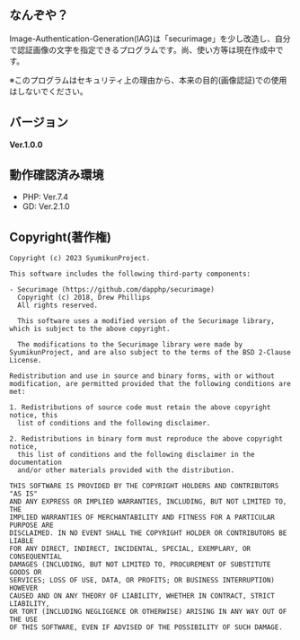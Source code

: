 ## なんぞや？

Image-Authentication-Generation(IAG)は「securimage」を少し改造し、自分で認証画像の文字を指定できるプログラムです。尚、使い方等は現在作成中です。

※このプログラムはセキュリティ上の理由から、本来の目的(画像認証)での使用はしないでください。

## バージョン

**Ver.1.0.0**

## 動作確認済み環境

* PHP: Ver.7.4
* GD: Ver.2.1.0

## Copyright(著作権)

    Copyright (c) 2023 SyumikunProject.

    This software includes the following third-party components:

    - Securimage (https://github.com/dapphp/securimage)
      Copyright (c) 2018, Drew Phillips
      All rights reserved.

      This software uses a modified version of the Securimage library, which is subject to the above copyright.

      The modifications to the Securimage library were made by SyumikunProject, and are also subject to the terms of the BSD 2-Clause License.

    Redistribution and use in source and binary forms, with or without
    modification, are permitted provided that the following conditions are met:

    1. Redistributions of source code must retain the above copyright notice, this
      list of conditions and the following disclaimer.

    2. Redistributions in binary form must reproduce the above copyright notice,
      this list of conditions and the following disclaimer in the documentation
      and/or other materials provided with the distribution.

    THIS SOFTWARE IS PROVIDED BY THE COPYRIGHT HOLDERS AND CONTRIBUTORS "AS IS"
    AND ANY EXPRESS OR IMPLIED WARRANTIES, INCLUDING, BUT NOT LIMITED TO, THE
    IMPLIED WARRANTIES OF MERCHANTABILITY AND FITNESS FOR A PARTICULAR PURPOSE ARE
    DISCLAIMED. IN NO EVENT SHALL THE COPYRIGHT HOLDER OR CONTRIBUTORS BE LIABLE
    FOR ANY DIRECT, INDIRECT, INCIDENTAL, SPECIAL, EXEMPLARY, OR CONSEQUENTIAL
    DAMAGES (INCLUDING, BUT NOT LIMITED TO, PROCUREMENT OF SUBSTITUTE GOODS OR
    SERVICES; LOSS OF USE, DATA, OR PROFITS; OR BUSINESS INTERRUPTION) HOWEVER
    CAUSED AND ON ANY THEORY OF LIABILITY, WHETHER IN CONTRACT, STRICT LIABILITY,
    OR TORT (INCLUDING NEGLIGENCE OR OTHERWISE) ARISING IN ANY WAY OUT OF THE USE
    OF THIS SOFTWARE, EVEN IF ADVISED OF THE POSSIBILITY OF SUCH DAMAGE.
